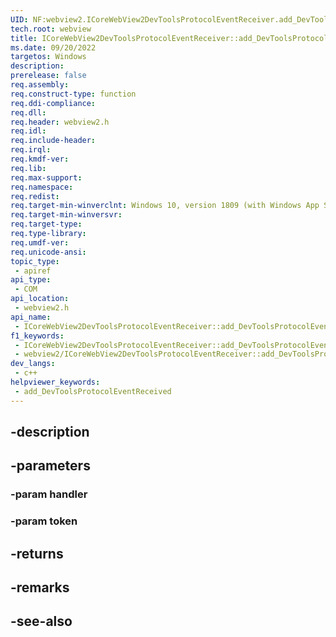 ```yaml
---
UID: NF:webview2.ICoreWebView2DevToolsProtocolEventReceiver.add_DevToolsProtocolEventReceived
tech.root: webview
title: ICoreWebView2DevToolsProtocolEventReceiver::add_DevToolsProtocolEventReceived
ms.date: 09/20/2022
targetos: Windows
description: 
prerelease: false
req.assembly: 
req.construct-type: function
req.ddi-compliance: 
req.dll: 
req.header: webview2.h
req.idl: 
req.include-header: 
req.irql: 
req.kmdf-ver: 
req.lib: 
req.max-support: 
req.namespace: 
req.redist: 
req.target-min-winverclnt: Windows 10, version 1809 (with Windows App SDK 1.1 or later)
req.target-min-winversvr: 
req.target-type: 
req.type-library: 
req.umdf-ver: 
req.unicode-ansi: 
topic_type:
 - apiref
api_type:
 - COM
api_location:
 - webview2.h
api_name:
 - ICoreWebView2DevToolsProtocolEventReceiver::add_DevToolsProtocolEventReceived
f1_keywords:
 - ICoreWebView2DevToolsProtocolEventReceiver::add_DevToolsProtocolEventReceived
 - webview2/ICoreWebView2DevToolsProtocolEventReceiver::add_DevToolsProtocolEventReceived
dev_langs:
 - c++
helpviewer_keywords:
 - add_DevToolsProtocolEventReceived
---
```


## -description

## -parameters

### -param handler

### -param token

## -returns

## -remarks

## -see-also

